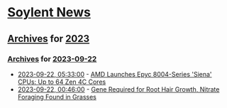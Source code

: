# [Soylent News](../../../README.md)

## [Archives](../../index.md) for [2023](../index.md)

### [Archives](../../index.md) for [2023-09-22](index.md)

* [2023-09-22, 05:33:00](https://soylentnews.org/article.pl?sid=23/09/20/1124240&from=rss) - [AMD Launches Epyc 8004-Series 'Siena' CPUs: Up to 64 Zen 4C Cores](https://soylentnews.org/article.pl?sid=23/09/20/1124240&from=rss)
* [2023-09-22, 00:46:00](https://soylentnews.org/article.pl?sid=23/09/20/023210&from=rss) - [Gene Required for Root Hair Growth, Nitrate Foraging Found in Grasses](https://soylentnews.org/article.pl?sid=23/09/20/023210&from=rss)
